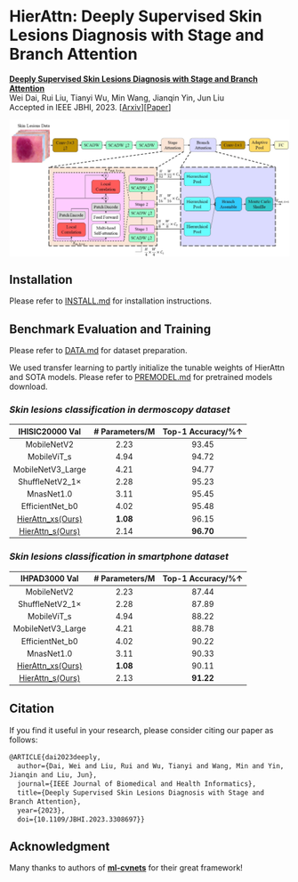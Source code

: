 # HierAttn: Deeply Supervised Skin Lesions Diagnosis with Stage and Branch Attention

[**Deeply Supervised Skin Lesions Diagnosis with Stage and Branch Attention**](https://ieeexplore.ieee.org/document/10230242)  
Wei Dai, Rui Liu, Tianyi Wu, Min Wang, Jianqin Yin, Jun Liu        
Accepted in IEEE JBHI, 2023. [[Arxiv](https://arxiv.org/abs/2205.04326)][[Paper](https://ieeexplore.ieee.org/document/10230242)]

<p align="left"> <img src=readme/Architecture2.jpg align="center" width="1080px">


## Installation

Please refer to [INSTALL.md](readme/INSTALL.md) for installation instructions.

## Benchmark Evaluation and Training

Please refer to [DATA.md](readme/DATA.md) for dataset preparation. 

We used transfer learning to partly initialize the tunable weights of HierAttn and SOTA models. Please refer to [PREMODEL.md](readme/PREMODEL.md) for pretrained models download.

### *Skin lesions classification in dermoscopy dataset*  

|                    IHISIC20000 Val                    | # Parameters/M | Top-1 Accuracy/%↑ |
| :---------------------------------------------------: | :------------: | :---------------: |
|                      MobileNetV2                      |      2.23      |       93.45       |
|                      MobileViT_s                      |      4.94      |       94.72       |
|                   MobileNetV3_Large                   |      4.21      |       94.77       |
|                    ShuffleNetV2_1×                    |      2.28      |       95.23       |
|                      MnasNet1.0                       |      3.11      |       95.45       |
|                    EfficientNet_b0                    |      4.02      |       95.48       |
| [HierAttn_xs(Ours)](https://ieeexplore.ieee.org/document/10230242) |    **1.08**    |       96.15       |
| [HierAttn_s(Ours)](https://ieeexplore.ieee.org/document/10230242)  |      2.14      |     **96.70**     |

### *Skin lesions classification in smartphone dataset*  

|                     IHPAD3000 Val                     | # Parameters/M | Top-1 Accuracy/%↑ |
| :---------------------------------------------------: | :------------: | :---------------: |
|                      MobileNetV2                      |      2.23      |       87.44       |
|                    ShuffleNetV2_1×                    |      2.28      |       87.89       |
|                      MobileViT_s                      |      4.94      |       88.22       |
|                   MobileNetV3_Large                   |      4.21      |       88.78       |
|                    EfficientNet_b0                    |      4.02      |       90.22       |
|                      MnasNet1.0                       |      3.11      |       90.33       |
| [HierAttn_xs(Ours)](https://ieeexplore.ieee.org/document/10230242) |    **1.08**    |       90.11       |
| [HierAttn_s(Ours)](https://ieeexplore.ieee.org/document/10230242)  |      2.13      |     **91.22**     |

## Citation

If you find it useful in your research, please consider citing our paper as follows:

    @ARTICLE{dai2023deeply,
      author={Dai, Wei and Liu, Rui and Wu, Tianyi and Wang, Min and Yin, Jianqin and Liu, Jun},
      journal={IEEE Journal of Biomedical and Health Informatics}, 
      title={Deeply Supervised Skin Lesions Diagnosis with Stage and Branch Attention}, 
      year={2023},
      doi={10.1109/JBHI.2023.3308697}}


## Acknowledgment
Many thanks to authors of **[ml-cvnets](https://github.com/apple/ml-cvnets)** for their great framework!
